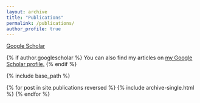 ```yaml
---
layout: archive
title: "Publications"
permalink: /publications/
author_profile: true
---
```


[Google Scholar](https://scholar.google.com/citations?user=1kVnWYwAAAAJ&hl=en)

{% if author.googlescholar %}
  You can also find my articles on <u><a href="{{author.googlescholar}}">my Google Scholar profile</a>.</u>
{% endif %}

{% include base_path %}

{% for post in site.publications reversed %}
  {% include archive-single.html %}
{% endfor %}
